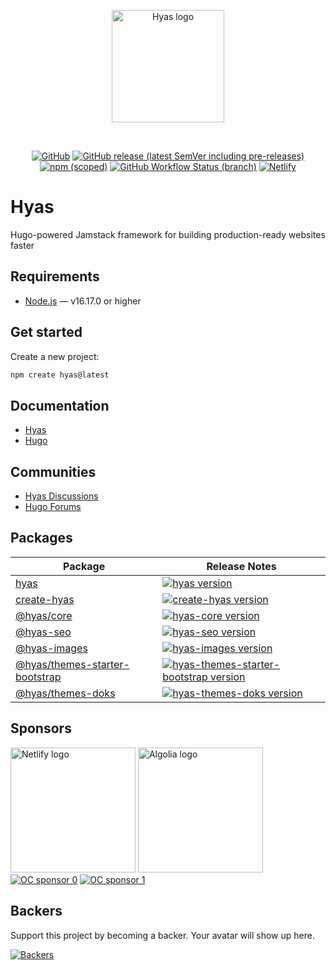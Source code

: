 <p align="center">
  <a href="https://gethyas.com/">
    <img alt="Hyas logo" src="https://gethyas.com/favicon.svg" width="180">
  </a>
</p>
<br>
<p align="center">
  <a href="https://github.com/h-enk/hyas/blob/master/LICENSE"><img src="https://img.shields.io/github/license/h-enk/hyas?style=flat-square" alt="GitHub"></a>
  <a href="https://github.com/h-enk/hyas/releases/latest"><img src="https://img.shields.io/github/v/release/h-enk/hyas?include_prereleases&style=flat-square"alt="GitHub release (latest SemVer including pre-releases)"></a>
  <a href="https://www.npmjs.com/package/hyas"><img src="https://img.shields.io/npm/v/hyas?style=flat-square" alt="npm (scoped)"></a>
  <a href="https://github.com/h-enk/hyas/actions?query=workflow%3A%22Hyas+CI%22"><img src="https://img.shields.io/github/workflow/status/h-enk/hyas/Hyas%20CI/master?style=flat-square" alt="GitHub Workflow Status (branch)"></a>
  <a href="https://app.netlify.com/sites/hyas/deploys"><img src="https://img.shields.io/netlify/895a161c-86be-48a2-8c57-a8c5d68cd1a4?style=flat-square" alt="Netlify"></a>
</p>

# Hyas

Hugo-powered Jamstack framework for building production-ready websites faster

## Requirements

- [Node.js](https://nodejs.org/) — v16.17.0 or higher

## Get started

Create a new project:

```bash
npm create hyas@latest
```

## Documentation

- [Hyas](https://gethyas.com/)
- [Hugo](https://gohugo.io/documentation/)

## Communities

- [Hyas Discussions](https://github.com/h-enk/hyas/discussions)
- [Hugo Forums](https://discourse.gohugo.io/)

## Packages

| Package | Release Notes |
| --- | --- |
| [hyas](https://github.com/h-enk/hyas) | [![hyas version](https://img.shields.io/npm/v/hyas.svg?label=%20)](https://github.com/h-enk/hyas/releases/latest)|
| [create-hyas](https://github.com/gethyas/create-hyas) | [![create-hyas version](https://img.shields.io/npm/v/create-hyas.svg?label=%20)](https://github.com/gethyas/create-hyas/releases/latest) |
| [@hyas/core](https://github.com/h-enk/hyas-core) | [![hyas-core version](https://img.shields.io/npm/v/@hyas/core.svg?label=%20)](https://github.com/h-enk/hyas-core/releases/latest) |
| [@hyas-seo](https://github.com/h-enk/hyas-seo) | [![hyas-seo version](https://img.shields.io/npm/v/@hyas/seo.svg?label=%20)](https://github.com/h-enk/hyas-seo/releases/latest) |
| [@hyas-images](https://github.com/h-enk/hyas-images) | [![hyas-images version](https://img.shields.io/npm/v/@hyas/images.svg?label=%20)](https://github.com/h-enk/hyas-images/releases/latest) |
| [@hyas/themes-starter-bootstrap](https://github.com/h-enk/hyas-themes-starter-bootstrap) | [![hyas-themes-starter-bootstrap version](https://img.shields.io/npm/v/@hyas/themes-starter-bootstrap.svg?label=%20)](https://github.com/h-enk/hyas-themes-starter-bootstrap/releases/latest) |
| [@hyas/themes-doks](https://github.com/h-enk/hyas-themes-doks) | [![hyas-themes-doks version](https://img.shields.io/npm/v/@hyas/themes-doks.svg?label=%20)](https://github.com/h-enk/hyas-themes-doks/releases/latest) |

## Sponsors

<a href="https://www.netlify.com/"><img alt="Netlify logo" src="https://gethyas.com/images/sponsors/netlify.svg" width="200"></a>
<a href="https://www.algolia.com/"><img alt="Algolia logo" src="https://gethyas.com/images/sponsors/algolia.svg" width="200"></a>
<br>
[![OC sponsor 0](https://opencollective.com/hyas/tiers/sponsor/0/avatar.svg)](https://opencollective.com/hyas/tiers/sponsor/0/website)
[![OC sponsor 1](https://opencollective.com/hyas/tiers/sponsor/1/avatar.svg)](https://opencollective.com/hyas/tiers/sponsor/1/website)

## Backers

Support this project by becoming a backer. Your avatar will show up here.

[![Backers](https://opencollective.com/hyas/tiers/backer.svg)](https://opencollective.com/hyas)
